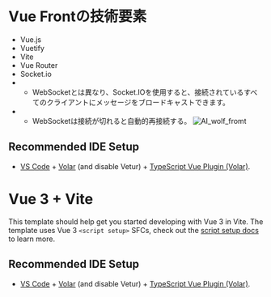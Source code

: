 # Vue Frontの技術要素
 - Vue.js
 - Vuetify
 - Vite
 - Vue Router
 - Socket.io
 - - WebSocketとは異なり、Socket.IOを使用すると、接続されているすべてのクライアントにメッセージをブロードキャストできます。
 - - WebSocketは接続が切れると自動的再接続する。
![AI_wolf_fromt](https://github.com/Naoki04/AI_wolf_game/assets/116880362/1a210ca1-1ed3-4149-89d8-562b2d1dccc6)

## Recommended IDE Setup

- [VS Code](https://code.visualstudio.com/) + [Volar](https://marketplace.visualstudio.com/items?itemName=Vue.volar) (and disable Vetur) + [TypeScript Vue Plugin (Volar)](https://marketplace.visualstudio.com/items?itemName=Vue.vscode-typescript-vue-plugin).


# Vue 3 + Vite

This template should help get you started developing with Vue 3 in Vite. The template uses Vue 3 `<script setup>` SFCs, check out the [script setup docs](https://v3.vuejs.org/api/sfc-script-setup.html#sfc-script-setup) to learn more.

## Recommended IDE Setup

- [VS Code](https://code.visualstudio.com/) + [Volar](https://marketplace.visualstudio.com/items?itemName=Vue.volar) (and disable Vetur) + [TypeScript Vue Plugin (Volar)](https://marketplace.visualstudio.com/items?itemName=Vue.vscode-typescript-vue-plugin).
